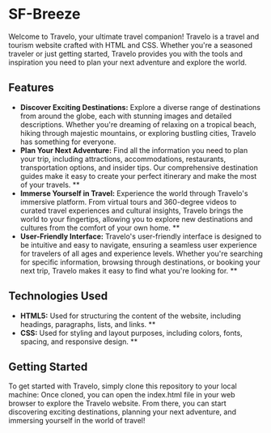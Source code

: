 # SF-Breeze

Welcome to Travelo, your ultimate travel companion! Travelo is a travel and tourism website crafted with HTML and CSS. Whether you're a seasoned traveler or just getting started, Travelo provides you with the tools and inspiration you need to plan your next adventure and explore the world.

## Features

- **Discover Exciting Destinations:** Explore a diverse range of destinations from around the globe, each with stunning images and detailed descriptions. Whether you're dreaming of relaxing on a tropical beach, hiking through majestic mountains, or exploring bustling cities, Travelo has something for everyone.
- **Plan Your Next Adventure:** Find all the information you need to plan your trip, including attractions, accommodations, restaurants, transportation options, and insider tips. Our comprehensive destination guides make it easy to create your perfect itinerary and make the most of your travels. **
- **Immerse Yourself in Travel:** Experience the world through Travelo's immersive platform. From virtual tours and 360-degree videos to curated travel experiences and cultural insights, Travelo brings the world to your fingertips, allowing you to explore new destinations and cultures from the comfort of your own home. **
- **User-Friendly Interface:** Travelo's user-friendly interface is designed to be intuitive and easy to navigate, ensuring a seamless user experience for travelers of all ages and experience levels. Whether you're searching for specific information, browsing through destinations, or booking your next trip, Travelo makes it easy to find what you're looking for. **

## Technologies Used

- **HTML5:** Used for structuring the content of the website, including headings, paragraphs, lists, and links. **
- **CSS:** Used for styling and layout purposes, including colors, fonts, spacing, and responsive design. **

## Getting Started

To get started with Travelo, simply clone this repository to your local machine:
Once cloned, you can open the index.html file in your web browser to explore the Travelo website. From there, you can start discovering exciting destinations, planning your next adventure, and immersing yourself in the world of travel!
